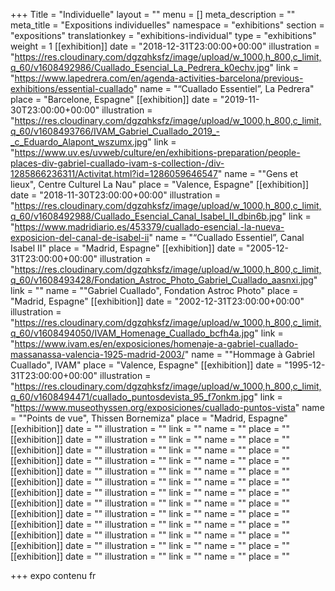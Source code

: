 +++
Title = "Individuelle"
layout = ""
menu = []
meta_description = ""
meta_title = "Expositions individuelles"
namespace = "exhibitions"
section = "expositions"
translationkey = "exhibitions-individual"
type = "exhibitions"
weight = 1
[[exhibition]]
date = "2018-12-31T23:00:00+00:00"
illustration = "https://res.cloudinary.com/dgzqhksfz/image/upload/w_1000,h_800,c_limit,q_60/v1608492986/Cuallado_Esencial_La_Pedrera_k0echv.jpg"
link = "https://www.lapedrera.com/en/agenda-activities-barcelona/previous-exhibitions/essential-cuallado"
name = "“Cuallado Essentiel”, La Pedrera"
place = "Barcelone, Espagne"
[[exhibition]]
date = "2019-11-30T23:00:00+00:00"
illustration = "https://res.cloudinary.com/dgzqhksfz/image/upload/w_1000,h_800,c_limit,q_60/v1608493766/IVAM_Gabriel_Cuallado_2019_-_c_Eduardo_Alapont_wszumx.jpg"
link = "https://www.uv.es/uvweb/culture/en/exhibitions-preparation/people-places-div-gabriel-cuallado-ivam-s-collection-/div-1285866236311/Activitat.html?id=1286059646547"
name = "\"Gens et lieux\", Centre Culturel La Nau"
place = "Valence, Espagne"
[[exhibition]]
date = "2018-11-30T23:00:00+00:00"
illustration = "https://res.cloudinary.com/dgzqhksfz/image/upload/w_1000,h_800,c_limit,q_60/v1608492988/Cuallado_Esencial_Canal_Isabel_II_dbin6b.jpg"
link = "https://www.madridiario.es/453379/cuallado-esencial.-la-nueva-exposicion-del-canal-de-isabel-ii"
name = "“Cuallado Essentiel”, Canal Isabel II"
place = "Madrid, Espagne"
[[exhibition]]
date = "2005-12-31T23:00:00+00:00"
illustration = "https://res.cloudinary.com/dgzqhksfz/image/upload/w_1000,h_800,c_limit,q_60/v1608493428/Fondation_Astroc_Photo_Gabriel_Cuallado_aasnxi.jpg"
link = ""
name = "\"Gabriel Cuallado\", Fondation Astroc Photo"
place = "Madrid, Espagne"
[[exhibition]]
date = "2002-12-31T23:00:00+00:00"
illustration = "https://res.cloudinary.com/dgzqhksfz/image/upload/w_1000,h_800,c_limit,q_60/v1608494050/IVAM_Homenage_Cuallado_bcfh4a.jpg"
link = "https://www.ivam.es/en/exposiciones/homenaje-a-gabriel-cuallado-massanassa-valencia-1925-madrid-2003/"
name = "\"Hommage à Gabriel Cuallado\", IVAM"
place = "Valence, Espagne"
[[exhibition]]
date = "1995-12-31T23:00:00+00:00"
illustration = "https://res.cloudinary.com/dgzqhksfz/image/upload/w_1000,h_800,c_limit,q_60/v1608494471/cuallado_puntosdevista_95_f7onkm.jpg"
link = "https://www.museothyssen.org/exposiciones/cuallado-puntos-vista"
name = "\"Points de vue\", Thissen Bornemiza"
place = "Madrid, Espagne"
[[exhibition]]
date = ""
illustration = ""
link = ""
name = ""
place = ""
[[exhibition]]
date = ""
illustration = ""
link = ""
name = ""
place = ""
[[exhibition]]
date = ""
illustration = ""
link = ""
name = ""
place = ""
[[exhibition]]
date = ""
illustration = ""
link = ""
name = ""
place = ""
[[exhibition]]
date = ""
illustration = ""
link = ""
name = ""
place = ""
[[exhibition]]
date = ""
illustration = ""
link = ""
name = ""
place = ""
[[exhibition]]
date = ""
illustration = ""
link = ""
name = ""
place = ""
[[exhibition]]
date = ""
illustration = ""
link = ""
name = ""
place = ""
[[exhibition]]
date = ""
illustration = ""
link = ""
name = ""
place = ""
[[exhibition]]
date = ""
illustration = ""
link = ""
name = ""
place = ""
[[exhibition]]
date = ""
illustration = ""
link = ""
name = ""
place = ""
[[exhibition]]
date = ""
illustration = ""
link = ""
name = ""
place = ""
[[exhibition]]
date = ""
illustration = ""
link = ""
name = ""
place = ""

+++
expo contenu fr